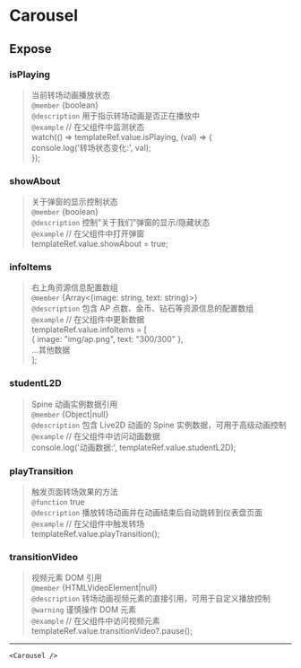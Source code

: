 # Carousel

## Expose

### isPlaying

> 当前转场动画播放状态 <br/>`@member` {boolean}<br/>`@description` 用于指示转场动画是否正在播放中<br/>`@example` // 在父组件中监测状态<br/>watch(() =&gt; templateRef.value.isPlaying, (val) =&gt; {<br/> console.log('转场状态变化:', val);<br/>});

### showAbout

> 关于弹窗的显示控制状态 <br/>`@member` {boolean}<br/>`@description` 控制"关于我们"弹窗的显示/隐藏状态<br/>`@example` // 在父组件中打开弹窗<br/>templateRef.value.showAbout = true;

### infoItems

> 右上角资源信息配置数组 <br/>`@member` {Array&lt;{image: string, text: string}&gt;}<br/>`@description` 包含 AP 点数、金币、钻石等资源信息的配置数组<br/>`@example` // 在父组件中更新数据<br/>templateRef.value.infoItems = [<br/> { image: "img/ap.png", text: "300/300" },<br/> ...其他数据<br/>];

### studentL2D

> Spine 动画实例数据引用 <br/>`@member` {Object\|null}<br/>`@description` 包含 Live2D 动画的 Spine 实例数据，可用于高级动画控制<br/>`@example` // 在父组件中访问动画数据<br/>console.log('动画数据:', templateRef.value.studentL2D);

### playTransition

> 触发页面转场效果的方法 <br/>`@function` true<br/>`@description` 播放转场动画并在动画结束后自动跳转到仪表盘页面<br/>`@example` // 在父组件中触发转场<br/>templateRef.value.playTransition();

### transitionVideo

> 视频元素 DOM 引用 <br/>`@member` {HTMLVideoElement\|null}<br/>`@description` 转场动画视频元素的直接引用，可用于自定义播放控制<br/>`@warning` 谨慎操作 DOM 元素<br/>`@example` // 在父组件中访问视频元素<br/>templateRef.value.transitionVideo?.pause();

---

```vue live
<Carousel />
```

